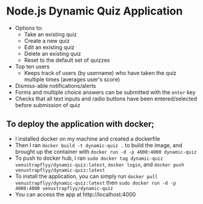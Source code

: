 # Node.js Dynamic Quiz Application
* Options to:
	* Take an existing quiz
	* Create a new quiz
	* Edit an existing quiz
	* Delete an existing quiz
	* Reset to the default set of quizzes
* Top ten users
  * Keeps track of users (by username) who have taken the quiz multiple times (averages user's score)
* Dismiss-able notifications/alerts
* Forms and multiple choice answers can be submitted with the ```enter``` key
* Checks that all text inputs and radio buttons have been entered/selected before submission of quiz


## To deploy the application with docker; 
* I installed docker on my machine and created a dockerfile
* Then I ran `docker build -t dynamic-quiz .` to build the image, and brought up the container with `docker run -d -p 4000:4000 dynamic-quiz`
* To push to docker hub, I ran `sudo docker tag dynamic-quiz venustrapflyy/dynamic-quiz:latest`, `docker login`, and `docker push venustrapflyy/dynamic-quiz:latest`
* To install the application, you can simply run `docker pull venustrapflyy/dynamic-quiz:latest` then `sudo docker run -d -p 4000:4000 venustrapflyy/dynamic-quiz`
* You can access the app at http://localhost:4000
